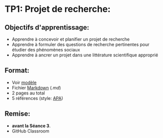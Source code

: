 # TP1: Projet de recherche:

## Objectifs d'apprentissage:
- Apprendre à concevoir et planifier un projet de recherche
- Apprendre à formuler des questions de recherche pertinentes pour étudier des phénomènes sociaux
- Apprendre à ancrer un projet dans une littérature scientifique approprié

## Format:
- Voir [modèle](template_research_design)
- Fichier [Markdown](https://github.com/adam-p/markdown-here/wiki/Markdown-Cheatsheet) (*.md*)
- 2 pages au total
- 5 références (style: [APA](https://www.mendeley.com/guides/apa-citation-guide))

## Remise:
- **avant la Séance 3**.
- GitHub Classroom

